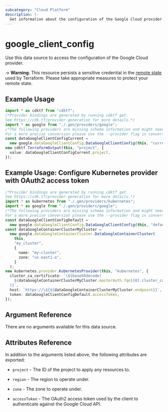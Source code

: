 ```yaml
---
subcategory: "Cloud Platform"
description: |-
  Get information about the configuration of the Google Cloud provider.
---
```


# google\_client\_config

Use this data source to access the configuration of the Google Cloud provider.

\-> **Warning**: This resource persists a sensitive credential in the [remote state](https://www.terraform.io/language/state/sensitive-data) used by Terraform.
Please take appropriate measures to protect your remote state.

## Example Usage

```typescript
import * as cdktf from "cdktf";
/*Provider bindings are generated by running cdktf get.
See https://cdk.tf/provider-generation for more details.*/
import * as google from "./.gen/providers/google";
/*The following providers are missing schema information and might need manual adjustments to synthesize correctly: google.
For a more precise conversion please use the --provider flag in convert.*/
const dataGoogleClientConfigCurrent =
  new google.dataGoogleClientConfig.DataGoogleClientConfig(this, "current", {});
new cdktf.TerraformOutput(this, "project", {
  value: dataGoogleClientConfigCurrent.project,
});

```

## Example Usage: Configure Kubernetes provider with OAuth2 access token

```typescript
/*Provider bindings are generated by running cdktf get.
See https://cdk.tf/provider-generation for more details.*/
import * as kubernetes from "./.gen/providers/kubernetes";
import * as google from "./.gen/providers/google";
/*The following providers are missing schema information and might need manual adjustments to synthesize correctly: kubernetes, google.
For a more precise conversion please use the --provider flag in convert.*/
const dataGoogleClientConfigDefault =
  new google.dataGoogleClientConfig.DataGoogleClientConfig(this, "default", {});
const dataGoogleContainerClusterMyCluster =
  new google.dataGoogleContainerCluster.DataGoogleContainerCluster(
    this,
    "my_cluster",
    {
      name: "my-cluster",
      zone: "us-east1-a",
    }
  );
new kubernetes.provider.KubernetesProvider(this, "kubernetes", {
  cluster_ca_certificate: `\${base64decode(
    ${dataGoogleContainerClusterMyCluster.masterAuth.fqn}[0].cluster_ca_certificate,
  )}`,
  host: `https://\${${dataGoogleContainerClusterMyCluster.endpoint}}`,
  token: dataGoogleClientConfigDefault.accessToken,
});

```

## Argument Reference

There are no arguments available for this data source.

## Attributes Reference

In addition to the arguments listed above, the following attributes are exported:

*   `project` - The ID of the project to apply any resources to.

*   `region` - The region to operate under.

*   `zone` - The zone to operate under.

*   `accessToken` - The OAuth2 access token used by the client to authenticate against the Google Cloud API.
